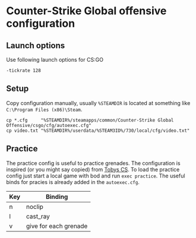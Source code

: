 # Counter-Strike Global offensive configuration

## Launch options

Use following launch options for CS:GO

```text
-tickrate 128
```

## Setup

Copy configuration manually, usually `%STEAMDIR` is located at something like
`C:\Program Files (x86)\Steam`.

```text
cp *.cfg     "%STEAMDIR%/steamapps/common/Counter-Strike Global Offensive/csgo/cfg/autoexec.cfg"
cp video.txt "%STEAMDIR%/userdata/%STEAM3ID%/730/local/cfg/video.txt"
```

## Practice

The practice config is useful to practice grenades. The configuration is
inspired (or you might say copied) from [Tobys
CS](https://www.tobyscs.com/csgo-practice-config/). To load the practice config
just start a local game with bod and run `exec practice`.  The useful binds for
pracies is already added in the `autoexec.cfg`.

| Key | Binding               |
| --- | --------------------- |
| n   | noclip                |
| l   | cast_ray              |
| v   | give for each grenade |
